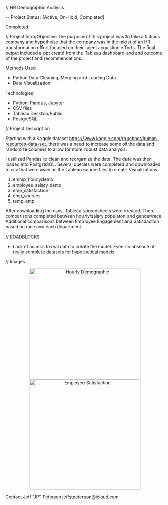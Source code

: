 
// HR Demographic Analysis  

-- Project Status: [Active, On-Hold, Completed]

Completed

// Project Intro/Objective
The purpose of this project was to take a fictious company and hypotheize that the company was in the midst of an HR transformation effort focused on their talent acquistion efforts. The final output included a ppt creatd from the Tableau dashboard and and outcome of the project and recommendations. 

Methods Used
* Python Data Cleaning, Merging and Loading Data
* Data Visualization

Technologies

* Python, Pandas, Jupyter 
* CSV files
* Tableau Desktop/Public
* PostgreSQL

// Project Description

Starting with a Kaggle dataset https://www.kaggle.com/rhuebner/human-resources-data-set, there was a need to increase some of the data and randomize columns to allow for more robust data analysis. 

I ustilized Pandas to clean and reorganize the data. The data was then loaded into PostgreSQL. Several queries were completed and downloaded to csv that were used as the Tableau source files to create Visualizations. 

1. emmp_hourlydemo
2. employee_salary_demo
3. emp_satisfaction
4. emp_sources
5. temp_emp

After downloading the csvs, Tableau spreedsheets were created. There comparisons completed between hourly/salary populaton and gender/race. Additional comparisons between Employee Engagement and Satisdaction based on race and each department. 

// ROADBLOCKS
* Lack of access to real data to create the model. Even an absence of really complete datasets for hypothetical models 


// Images

<p align="center">
  <img src="../images/Hourly Demographic.png" width="350" alt="Hourly Demographic">
  <img src="../images/Employee Satisfaction.png" width="350" alt="Employee Satisfaction">
</p>


Contact
Jeff "JP" Peterson
jeffstpeterson@icloud.com 
